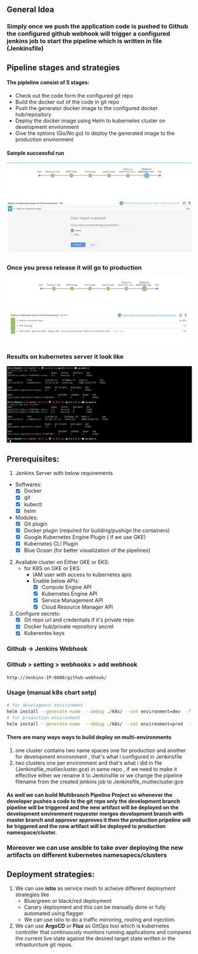 ## General Idea
### Simply once we push the application code is pushed to Github the configured github webhook will trigger a configured jenkins job to start the pipeline which is written in file (Jenkinsfile)

## Pipeline stages and strategies 
#### The pipleline consist of 5 stages: 
- Check out the code form the configured git repo 
- Build the docker out of the code in git repo
- Push the generator docker image to the configured docker hub/repository 
- Deploy the docker image using Helm to kubernetes cluster on development environment 
- Give the options (Go/No go) to deploy the generated image to the production environment

#### Sample successful run
![Pipeline demo](pipeline-dev.png)
### Once you press release it will go to production 
![Pipeline demo](pipeline-prod.png)
### Results on kubernetes server it look like 
![Pipeline demo](k8s-output.png)

## Prerequisites: 
1. Jenkins Server with below requirements 
- Softwares: 
  - [x] Docker
  - [x] git
  - [x] kubectl 
  - [x] helm 
- Modules: 
  - [x] Git plugin
  - [x] Docker plugin (required for building/pushign the containers)
  - [x] Google Kubernetes Engine Plugin ( if we use GKE)
  - [x] Kubernetes CLI Plugin
  - [x] Blue Ocean (for better visualization of the pipelines)
  
2. Available cluster on Either GKE or EKS: 
   - for K8S on GKE or EKS: 
      - IAM user with access to kubernetes apis
      - Enable below APIs:
        - [x] Compute Engine API
        - [x] Kubernetes Engine API
        - [x] Service Management API
        - [x] Cloud Resource Manager API

3. Configure secrets:
   - [x] Git repo url and credentails if it's private repo  
   - [x] Docker hub/private repository secret
   - [x] Kuberentes keys

### Github -> Jenkins Webhook 
### Github > setting > webhooks > add webhook
```
http://Jenkins-IP:8080/github-webhook/
```

### Usage (manual k8s chart setp)
```bash
# for development environment 
helm install --generate-name  --debug ./k8s/ --set environment=dev  -f k8s/envs/dev/values.yaml
# for production environment 
helm install --generate-name  --debug ./k8s/ --set environment=prod  -f k8s/envs/prod/values.yaml
```

#### There are many ways ways to build deploy on multi-environments
1. one cluster contains two name spaces one for production and another for development environment , that's what i configured in Jenkinsfile
2. two clusters one per environment and that's what i did in file (Jenkinsfile_mutliecluster.gce) in same repo , if we need to make it effective either we rename it to Jenkinsfile or we change the pipeline filename from the created jenkins job to Jenkinsfile_mutliecluster.gce

#### As well we can build Multibranch Pipeline Project so whenever the developer pushes a code to the git repo only the development branch pipeline will be triggered and the new artifact will be deployed on the development environment requester merges development branch with master branch and approver approves it then the production pripeline will be triggered and the new artifact will be deployed to production namespace/cluster. 

### Moreover we can use **ansible** to take over deploying the new artifacts on different kubernetes namesapecs/clusters 

## Deployment strategies: 
1. We can use **istio** as service mesh to acheive different deployment strategies like 
   - Blue/green or black/red deployment
   - Canary deployment and this can be manually done or fully automated using flagger 
   - We can use istio to do a traffic mirroring, routing and injection. 
2. We can use **ArgoCD** or **Flux** as GitOps tool which is kubernetes controller that continuously monitors running applications and compares the current live state against the desired target state written in the infrasturcture git repos.   
